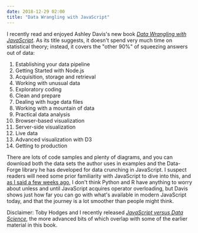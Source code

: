 ```yaml
---
date: 2018-12-29 02:00
title: "Data Wrangling with JavaScript"
---
```


I recently read and enjoyed Ashley Davis's new book
*[Data Wrangling with JavaScript](https://www.manning.com/books/data-wrangling-with-javascript)*.
As its title suggests,
it doesn't spend very much time on statistical theory;
instead,
it covers the "other 90%" of squeezing answers out of data:

1.  Establishing your data pipeline
2.  Getting Started with Node.js
3.  Acquisition, storage and retrieval
4.  Working with unusual data
5.  Exploratory coding
6.  Clean and prepare
7.  Dealing with huge data files
8.  Working with a mountain of data
9.  Practical data analysis
10. Browser-based visualization
11. Server-side visualization
12. Live data
13. Advanced visualization with D3
14. Getting to production

There are lots of code samples and plenty of diagrams,
and you can download both the data sets the author uses in examples
and the Data-Forge library he has developed for data crunching in JavaScript.
I suspect readers will need some prior familiarity with JavaScript to dive into this,
and [as I said a few weeks ago]({{site.github.url}}/2018/12/02/one-last-step.html),
I don't think Python and R have anything to worry about
unless and until JavaScript acquires operator overloading,
but Davis shows just how far you can go with what's available in modern JavaScript today,
and that the journey is a lot smoother than people might think.

Disclaimer: Toby Hodges and I recently released
*[JavaScript versus Data Science](https://software-tools-in-javascript.github.io/js-vs-ds/)*,
the more advanced bits of which overlap with some of the earlier material in this book.
